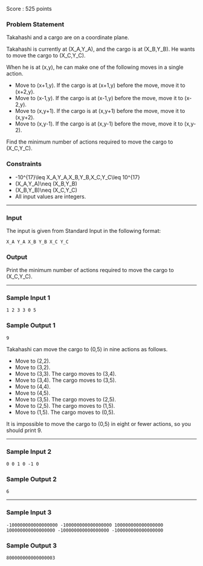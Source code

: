 Score : 525 points

### Problem Statement

Takahashi and a cargo are on a coordinate plane.

Takahashi is currently at (X\_A,Y\_A), and the cargo is at (X\_B,Y\_B).
He wants to move the cargo to (X\_C,Y\_C).

When he is at (x,y), he can make one of the following moves in a single action.

* Move to (x+1,y). If the cargo is at (x+1,y) before the move, move it to (x+2,y).
* Move to (x-1,y). If the cargo is at (x-1,y) before the move, move it to (x-2,y).
* Move to (x,y+1). If the cargo is at (x,y+1) before the move, move it to (x,y+2).
* Move to (x,y-1). If the cargo is at (x,y-1) before the move, move it to (x,y-2).

Find the minimum number of actions required to move the cargo to (X\_C,Y\_C).

### Constraints

* -10^{17}\leq X\_A,Y\_A,X\_B,Y\_B,X\_C,Y\_C\leq 10^{17}
* (X\_A,Y\_A)\neq (X\_B,Y\_B)
* (X\_B,Y\_B)\neq (X\_C,Y\_C)
* All input values are integers.

---

### Input

The input is given from Standard Input in the following format:

```
X_A Y_A X_B Y_B X_C Y_C
```

### Output

Print the minimum number of actions required to move the cargo to (X\_C,Y\_C).

---

### Sample Input 1

```
1 2 3 3 0 5
```

### Sample Output 1

```
9
```

Takahashi can move the cargo to (0,5) in nine actions as follows.

* Move to (2,2).
* Move to (3,2).
* Move to (3,3). The cargo moves to (3,4).
* Move to (3,4). The cargo moves to (3,5).
* Move to (4,4).
* Move to (4,5).
* Move to (3,5). The cargo moves to (2,5).
* Move to (2,5). The cargo moves to (1,5).
* Move to (1,5). The cargo moves to (0,5).

It is impossible to move the cargo to (0,5) in eight or fewer actions, so you should print 9.

---

### Sample Input 2

```
0 0 1 0 -1 0
```

### Sample Output 2

```
6
```

---

### Sample Input 3

```
-100000000000000000 -100000000000000000 100000000000000000 100000000000000000 -100000000000000000 -100000000000000000
```

### Sample Output 3

```
800000000000000003
```